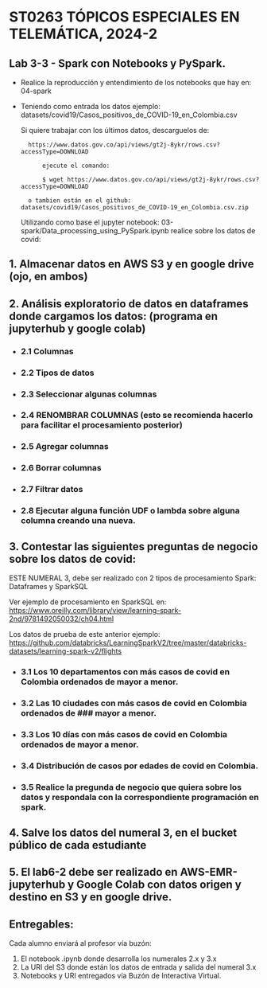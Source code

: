 # ST0263 TÓPICOS ESPECIALES EN TELEMÁTICA, 2024-2

## Lab 3-3 - Spark con Notebooks y PySpark.

- Realice la reproducción y entendimiento de los notebooks que hay en: 04-spark

- Teniendo como entrada los datos ejemplo: datasets/covid19/Casos_positivos_de_COVID-19_en_Colombia.csv

    Si quiere trabajar con los últimos datos, descarguelos de: 

        https://www.datos.gov.co/api/views/gt2j-8ykr/rows.csv?accessType=DOWNLOAD

            ejecute el comando:

            $ wget https://www.datos.gov.co/api/views/gt2j-8ykr/rows.csv?accessType=DOWNLOAD

        o tambien están en el github: datasets/covid19/Casos_positivos_de_COVID-19_en_Colombia.csv.zip

    Utilizando como base el jupyter notebook: 03-spark/Data_processing_using_PySpark.ipynb realice sobre los datos de covid:

## 1. Almacenar datos en AWS S3 y en google drive (ojo, en ambos)
## 2. Análisis exploratorio de datos en dataframes donde cargamos los datos: (programa en jupyterhub y google colab)
- ###  2.1 Columnas
- ###  2.2 Tipos de datos
- ###  2.3 Seleccionar algunas columnas
- ###  2.4 RENOMBRAR COLUMNAS (esto se recomienda hacerlo para facilitar el procesamiento posterior)
- ###  2.5 Agregar columnas
- ###  2.6 Borrar columnas
- ###  2.7 Filtrar datos
- ###  2.8 Ejecutar alguna función UDF o lambda sobre alguna columna creando una nueva.

## 3. Contestar las siguientes preguntas de negocio sobre los datos de covid:

ESTE NUMERAL 3, debe ser realizado con 2 tipos de procesamiento Spark: Dataframes y SparkSQL

Ver ejemplo de procesamiento en SparkSQL en:
https://www.oreilly.com/library/view/learning-spark-2nd/9781492050032/ch04.html

Los datos de prueba de este anterior ejemplo:
https://github.com/databricks/LearningSparkV2/tree/master/databricks-datasets/learning-spark-v2/flights

- ### 3.1 Los 10 departamentos con más casos de covid en Colombia ordenados de mayor a menor.
- ### 3.2 Las 10 ciudades con más casos de covid en Colombia ordenados de ### mayor a menor.
- ### 3.3 Los 10 días con más casos de covid en Colombia ordenados de mayor a menor.
- ### 3.4 Distribución de casos por edades de covid en Colombia.
- ### 3.5 Realice la pregunda de negocio que quiera sobre los datos y respondala con la correspondiente programación en spark.

## 4. Salve los datos del numeral 3, en el bucket público de cada estudiante

## 5. El lab6-2 debe ser realizado en AWS-EMR-jupyterhub y Google Colab con datos origen y destino en S3 y en google drive.

## Entregables:

Cada alumno enviará al profesor vía buzón:

1. El notebook .ipynb donde desarrolla los numerales 2.x y 3.x
2. La URI del S3 donde están los datos de entrada y salida del numeral 3.x
3. Notebooks y URI entregados vía Buzón de Interactiva Virtual.